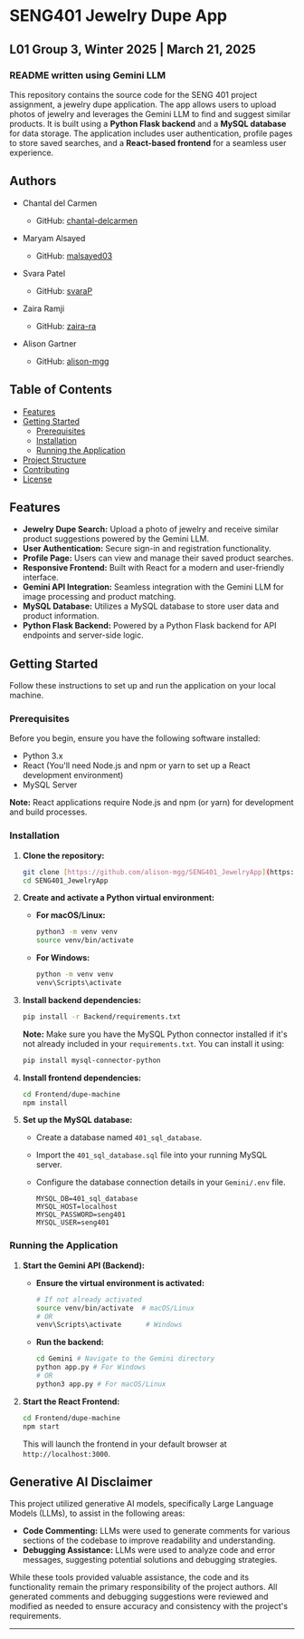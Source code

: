 # SENG401 Jewelry Dupe App
## L01 Group 3, Winter 2025 | March 21, 2025
### README written using Gemini LLM

This repository contains the source code for the SENG 401 project assignment, a jewelry dupe application. The app allows users to upload photos of jewelry and leverages the Gemini LLM to find and suggest similar products. It is built using a **Python Flask backend** and a **MySQL database** for data storage. The application includes user authentication, profile pages to store saved searches, and a **React-based frontend** for a seamless user experience.

## Authors

-   Chantal del Carmen
    -   GitHub: [chantal-delcarmen](https://github.com/chantal-delcarmen)

-   Maryam Alsayed
    -   GitHub: [malsayed03](https://github.com/malsayed03)

-   Svara Patel
    -   GitHub: [svaraP](https://github.com/svaraP)

-   Zaira Ramji
    -   GitHub: [zaira-ra](https://github.com/zaira-ra)

-   Alison Gartner
    -   GitHub: [alison-mgg](https://github.com/alison-mgg)

## Table of Contents

- [Features](#features)
- [Getting Started](#getting-started)
    - [Prerequisites](#prerequisites)
    - [Installation](#installation)
    - [Running the Application](#running-the-application)
- [Project Structure](#project-structure)
- [Contributing](#contributing)
- [License](#license)

## Features

-   **Jewelry Dupe Search:** Upload a photo of jewelry and receive similar product suggestions powered by the Gemini LLM.
-   **User Authentication:** Secure sign-in and registration functionality.
-   **Profile Page:** Users can view and manage their saved product searches.
-   **Responsive Frontend:** Built with React for a modern and user-friendly interface.
-   **Gemini API Integration:** Seamless integration with the Gemini LLM for image processing and product matching.
-   **MySQL Database:** Utilizes a MySQL database to store user data and product information.
-   **Python Flask Backend:** Powered by a Python Flask backend for API endpoints and server-side logic.

## Getting Started

Follow these instructions to set up and run the application on your local machine.

### Prerequisites

Before you begin, ensure you have the following software installed:

-   Python 3.x
-   React (You'll need Node.js and npm or yarn to set up a React development environment)
-   MySQL Server

**Note:** React applications require Node.js and npm (or yarn) for development and build processes.

### Installation

1.  **Clone the repository:**

    ```bash
    git clone [https://github.com/alison-mgg/SENG401_JewelryApp](https://github.com/alison-mgg/SENG401_JewelryApp)
    cd SENG401_JewelryApp
    ```

2.  **Create and activate a Python virtual environment:**

    * **For macOS/Linux:**

        ```bash
        python3 -m venv venv
        source venv/bin/activate
        ```

    * **For Windows:**

        ```bash
        python -m venv venv
        venv\Scripts\activate
        ```

3.  **Install backend dependencies:**

    ```bash
    pip install -r Backend/requirements.txt
    ```

    **Note:** Make sure you have the MySQL Python connector installed if it's not already included in your `requirements.txt`. You can install it using:

    ```bash
    pip install mysql-connector-python
    ```

4.  **Install frontend dependencies:**

    ```bash
    cd Frontend/dupe-machine
    npm install
    ```

5.  **Set up the MySQL database:**

    * Create a database named `401_sql_database`.
    * Import the `401_sql_database.sql` file into your running MySQL server.
    * Configure the database connection details in your `Gemini/.env` file.

        ```
        MYSQL_DB=401_sql_database
        MYSQL_HOST=localhost
        MYSQL_PASSWORD=seng401
        MYSQL_USER=seng401
        ```

### Running the Application

1.  **Start the Gemini API (Backend):**

    * **Ensure the virtual environment is activated:**

        ```bash
        # If not already activated
        source venv/bin/activate  # macOS/Linux
        # OR
        venv\Scripts\activate      # Windows
        ```

    * **Run the backend:**

        ```bash
        cd Gemini # Navigate to the Gemini directory
        python app.py # For Windows
        # OR
        python3 app.py # For macOS/Linux
        ```

2.  **Start the React Frontend:**

    ```bash
    cd Frontend/dupe-machine
    npm start
    ```

    This will launch the frontend in your default browser at `http://localhost:3000`.

## Generative AI Disclaimer

This project utilized generative AI models, specifically Large Language Models (LLMs), to assist in the following areas:

* **Code Commenting:** LLMs were used to generate comments for various sections of the codebase to improve readability and understanding.
* **Debugging Assistance:** LLMs were used to analyze code and error messages, suggesting potential solutions and debugging strategies.

While these tools provided valuable assistance, the code and its functionality remain the primary responsibility of the project authors. All generated comments and debugging suggestions were reviewed and modified as needed to ensure accuracy and consistency with the project's requirements.

---
